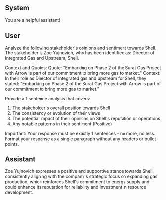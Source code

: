 ## System

You are a helpful assistant!

## User


Analyze the following stakeholder's opinions and sentiment towards Shell. The stakeholder is Zoe Yujnovich, who has been identified as: Director of Integrated Gas and Upstream, Shell.

Context and Quotes:
Quote: "Embarking on Phase 2 of the Surat Gas Project with Arrow is part of our commitment to bring more gas to market."
Context: In their role as Director of integrated gas and upstream for Shell, they stated: "Embarking on Phase 2 of the Surat Gas Project with Arrow is part of our commitment to bring more gas to market."

Provide a 1 sentence analysis that covers:
1. The stakeholder's overall position towards Shell
2. The consistency or evolution of their views
3. The potential impact of their opinions on Shell's reputation or operations
4. Any notable patterns in their sentiment (Positive)

Important: Your response must be exactly 1 sentences - no more, no less.
Format your response as a single paragraph without any headers or bullet points.


## Assistant

Zoe Yujnovich expresses a positive and supportive stance towards Shell, consistently aligning with the company's strategic focus on expanding gas production, which reinforces Shell's commitment to energy supply and could enhance its reputation for reliability and investment in resource development.

